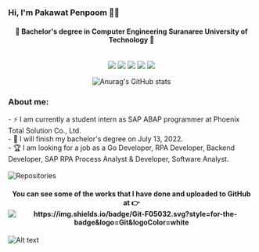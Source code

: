 ### Hi, I'm Pakawat Penpoom 🐱‍🏍

<div align = 'center'>
 

 <p>
   <h4>
     🎃 Bachelor's degree in Computer Engineering Suranaree University of Technology 🎃<br><br>
   </h4>
  </p>
 
![](https://github-profile-summary-cards.vercel.app/api/cards/profile-details?username=pakawatkung&theme=dracula)
![](http://github-profile-summary-cards.vercel.app/api/cards/repos-per-language?username=pakawatkung&theme=dracula)
![](http://github-profile-summary-cards.vercel.app/api/cards/most-commit-language?username=pakawatkung&theme=dracula)
![](http://github-profile-summary-cards.vercel.app/api/cards/stats?username=pakawatkung&theme=dracula)
![](http://github-profile-summary-cards.vercel.app/api/cards/productive-time?username=pakawatkung&theme=dracula&utcOffset=7)


![Anurag's GitHub stats](https://github-readme-stats.vercel.app/api?username=pakawatkung&show_icons=true&theme=synthwave) 


 
 </div>
 
 <h3> About me: </h3>
- ⚡ I am currently a student intern as SAP ABAP programmer at Phoenix Total Solution Co., Ltd.<br>
- 🎉 I will finish my bachelor's degree on July 13, 2022.<br>
- 🏆 I am looking for a job as a Go Developer, RPA Developer, Backend Developer, SAP RPA Process Analyst & Developer, Software Analyst.<br><br>
 

 <img alt="Repositories" src="<https://img.shields.io/badge/Git-F05032.svg?style=for-the-badge&logo=Git&logoColor=white>"/>
<div align = 'center'>
 <h4>
  You can see some of the works that I have done and uploaded to GitHub at 👉<img alt="https://img.shields.io/badge/Git-F05032.svg?style=for-the-badge&logo=Git&logoColor=white" src="<https://github.com/pakawatkung?tab=repositories>"/>
 </h4>  
</div>

![Alt text](<[copied link](https://img.shields.io/badge/Git-F05032.svg?style=for-the-badge&logo=Git&logoColor=white)>)


